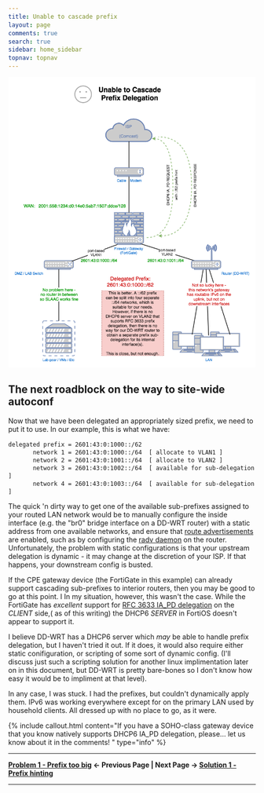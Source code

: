 ```yaml
---
title: Unable to cascade prefix
layout: page
comments: true
search: true
sidebar: home_sidebar
topnav: topnav
---
```


![](images/No_Cascade.png)

## The next roadblock on the way to site-wide autoconf

Now that we have been delegated an appropriately sized prefix, we need to put it to use. In our example, this is what we have:

```
delegated prefix = 2601:43:0:1000::/62
       network 1 = 2601:43:0:1000::/64  [ allocate to VLAN1 ]
       network 2 = 2601:43:0:1001::/64  [ allocate to VLAN2 ]
       network 3 = 2601:43:0:1002::/64  [ available for sub-delegation ]
       network 4 = 2601:43:0:1003::/64  [ available for sub-delegation ]
```

The quick 'n dirty way to get one of the available sub-prefixes assigned to your routed LAN network would be to manually configure the inside interface (e.g. the "br0" bridge interface on a DD-WRT router) with a static address from one available networks, and ensure that <a href="#" data-toggle="tooltip" data-original-title="{{site.data.glossary.route-advertisements}}">route advertisements</a> are enabled, such as by configuring the [radv daemon](https://en.wikipedia.org/wiki/Radvd) on the router. Unfortunately, the problem with static configurations is that your upstream delegation is dynamic - it may change at the discretion of your ISP. If that happens, your downstream config is busted.

If the CPE gateway device (the FortiGate in this example) can already support cascading sub-prefixes to interior routers, then you may be good to go at this point. I In my situation, however, this wasn't the case. While the FortiGate has _excellent_ support for [RFC 3633 IA_PD delegation] on the _CLIENT_ side,( as of this writing) the DHCP6 _SERVER_ in FortiOS doesn't appear to support it.

I believe DD-WRT has a DHCP6 server which _may_ be able to handle prefix delegation, but I haven't tried it out. If it does, it would also require either static conifiguration, or scripting of some sort of dynamic config. (I'll discuss just such a scripting solution for another linux implimentation later on in this document, but DD-WRT is pretty bare-bones so I don't know how easy it would be to impliment at that level).

In any case, I was stuck. I had the prefixes, but couldn't dynamically apply them. IPv6 was working everywhere except for on the primary LAN used by household clients. All dressed up with no place to go, as it were.

{% include callout.html content="If you have a SOHO-class gateway device that you know natively supports DHCP6 IA_PD delegation, please... let us know about it in the comments! " type="info" %} 

-----

**[Problem 1 - Prefix too big](prefix64.html) <- Previous Page \| Next Page -> [Solution 1 - Prefix hinting](solution_prefix.html)**

-----


[RFC 3633 IA_PD delegation]: https://tools.ietf.org/html/rfc3633#section-10